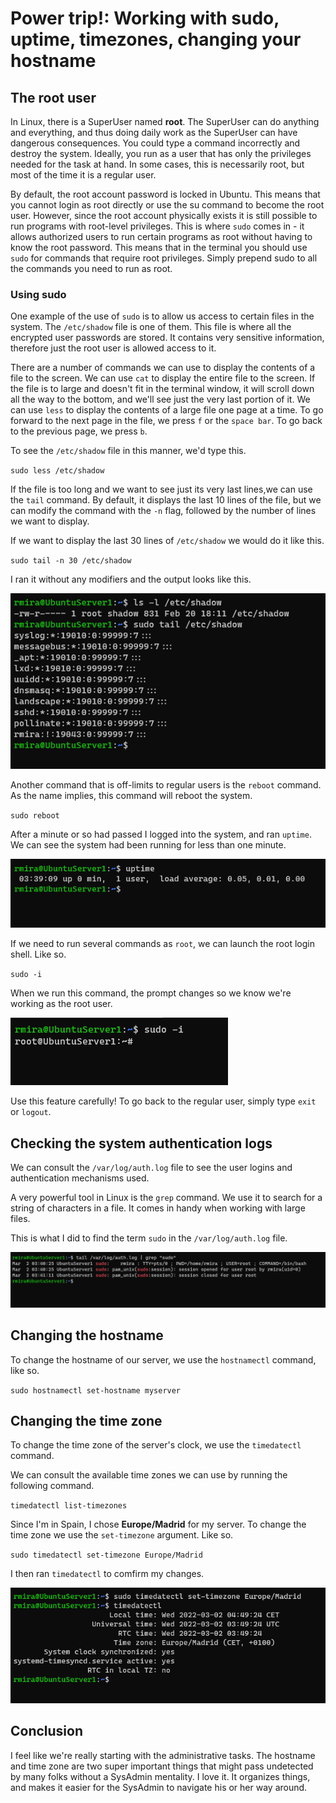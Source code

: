# Power trip!: Working with sudo, uptime, timezones, changing your hostname

## The root user

In Linux, there is a SuperUser named **root**. The SuperUser can do anything and everything, and thus doing daily work as the SuperUser can have dangerous consequences. You could type a command incorrectly and destroy the system. Ideally, you run as a user that has only the privileges needed for the task at hand. In some cases, this is necessarily root, but most of the time it is a regular user.

By default, the root account password is locked in Ubuntu. This means that you cannot login as root directly or use the su command to become the root user. However, since the root account physically exists it is still possible to run programs with root-level privileges. This is where `sudo` comes in - it allows authorized users to run certain programs as root without having to know the root password. This means that in the terminal you should use `sudo` for commands that require root privileges. Simply prepend sudo to all the commands you need to run as root.

### Using sudo

One example of the use of `sudo` is to allow us access to certain files in the system. The `/etc/shadow` file is one of them. This file is where all the encrypted user passwords are stored. It contains very sensitive information, therefore just the root user is allowed access to it.

There are a number of commands we can use to display the contents of a file to the screen. We can use `cat` to display the entire file to the screen. If the file is to large and doesn't fit in the terminal window, it will scroll down all the way to the bottom, and we'll see just the very last portion of it. We can use `less` to display the contents of a large file one page at a time. To go forward to the next page in the file, we press `f` or the `space bar`. To go back to the previous page, we press `b`. 

To see the `/etc/shadow` file in this manner, we'd type this.

`sudo less /etc/shadow`

If the file is too long and we want to see just its very last lines,we can use the `tail` command. By default, it displays the last 10 lines of the file, but we can modify the command with the `-n` flag, followed by the number of lines we want to display.

If we want to display the last 30 lines of `/etc/shadow` we would do it like this.

`sudo tail -n 30 /etc/shadow`

I ran it without any modifiers and the output looks like this.

![/etc/shadow](media/day3_lsetcshadow.png)

Another command that is off-limits to regular users is the `reboot` command. As the name implies, this command will reboot the system.

`sudo reboot`

After a minute or so had passed I logged into the system, and ran `uptime`. We can see the system had been running for less than one minute.

![uptime](media/day3_uptime.png)

If we need to run several commands as `root`, we can launch the root login shell. Like so.

`sudo -i`

When we run this command, the prompt changes so we know we're working as the root user.

![sudo -i](media/day3_sudoi.png)

Use this feature carefully! To go back to the regular user, simply type `exit` or `logout`.

## Checking the system authentication logs

We can consult the `/var/log/auth.log` file to see the user logins and authentication mechanisms used.

A very powerful tool in Linux is the `grep` command. We use it to search for a string of characters in a file. It comes in handy when working with large files.

This is what I did to find the term `sudo` in the `/var/log/auth.log` file.

![auth.log](media/day3_authlog.png)

## Changing the hostname

To change the hostname of our server, we use the `hostnamectl` command, like so.

`sudo hostnamectl set-hostname myserver`

## Changing the time zone

To change the time zone of the server's clock, we use the `timedatectl` command.

We can consult the available time zones we can use by running the following command.

`timedatectl list-timezones`

Since I'm in Spain, I chose **Europe/Madrid** for my server. To change the time zone we use the `set-timezone` argument. Like so.

`sudo timedatectl set-timezone Europe/Madrid`

I then ran `timedatectl` to comfirm my changes.

![timedatectl](media/day3_timedatectl.png)

## Conclusion

I feel like we're really starting with the administrative tasks. The hostname and time zone are two super important things that might pass undetected by many folks without a SysAdmin mentality. I love it. It organizes things, and makes it easier for the SysAdmin to navigate his or her way around.
